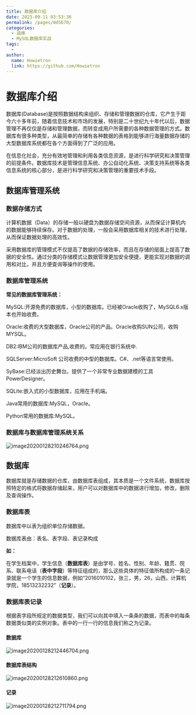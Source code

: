 ```yaml
---
title: 数据库介绍
date: 2023-09-11 03:53:30
permalink: /pages/0d5670/
categories:
  - 运维
  - MySQL数据库实战
tags:
  - 
author: 
  name: Howietron
  link: https://github.com/Howietron
---
```

# 数据库介绍

数据库(Database)是按照数据结构来组织、存储和管理数据的仓库，它产生于距今六十多年前，随着信息技术和市场的发展，特别是二十世纪九十年代以后，数据管理不再仅仅是存储和管理数据，而转变成用户所需要的各种数据管理的方式。数据库有很多种类型，从最简单的存储有各种数据的表格到能够进行海量数据存储的大型数据库系统都在各个方面得到了广泛的应用。

在信息化社会，充分有效地管理和利用各类信息资源，是进行科学研究和决策管理的前提条件。数据库技术是管理信息系统、办公自动化系统、决策支持系统等各类信息系统的核心部分，是进行科学研究和决策管理的重要技术手段。

## 数据库管理系统

### 数据存储方式

计算机数据（Data）的存储一般以硬盘为数据存储空间资源，从而保证计算机内的数据能够持续保存。对于数据的处理，一般会采用数据库相关的技术进行处理，从而保证数据处理的高效性。

采用数据库的管理模式不仅提高了数据的存储效率，而且在存储的层面上提高了数据的安全性。通过分类的存储模式让数据管理更加安全便捷，更能实现对数据的调用和对比，并且方便查询等操作的使用。

### 数据库管理系统

**常见的数据库管理系统：**

MySQL:开源免费的数据库，小型的数据库。已经被Oracle收购了，MySQL6.x版本也开始收费。

Oracle:收费的大型数据库，Oracle公司的产品。Oracle收购SUN公司，收购MYSQL。

DB2:IBM公司的数据库产品,收费的。常应用在银行系统中.

SQLServer:MicroSoft 公司收费的中型的数据库。C#、.net等语言常使用。

SyBase:已经淡出历史舞台。提供了一个非常专业数据建模的工具PowerDesigner。

SQLite:嵌入式的小型数据库，应用在手机端。

Java常用的数据库:MySQL，Oracle。

Python常用的数据库:MySQL。

### 数据库与数据库管理系统关系

![image20200128210246764.png](https://oss.howie.top/img/2023/11/2720231127155200.png)

## 数据库

数据库就是存储数据的仓库，由数据库表组成，其本质是一个文件系统，数据库按照特定的格式将数据存储起来，用户可以对数据库中的数据进行增加，修改，删除及查询操作。

### 数据库表

数据库中以表为组织单位存储数据。

数据库表由：表名、表字段、表记录构成

**如：**

在学生档案中，学生信息（**数据库表**）是由学号、姓名、性别、年龄、籍贯、院系、联系电话（**表中字段**）等特征组成的，那么这些具体的特征值所构成的一条记录就是一个学生的信息数据，例如“2016010102，张三，男，26，山西，计算机学院，18513232232”（**记录**）。

### 数据库表记录

根据表字段所规定的数据类型，我们可以向其中填入一条条的数据，而表中的每条数据类似类的实例对象。表中的一行一行的信息我们称之为记录。

#### 数据库

![image20200128212446704.png](https://oss.howie.top/img/2023/11/2720231127155346.png)

#### 数据库表结构

![image20200128212610860.png](https://oss.howie.top/img/2023/11/2720231127155349.png)

#### 记录

![image20200128212711794.png](https://oss.howie.top/img/2023/11/2720231127155356.png)